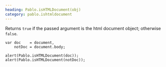 ```yaml
--- 
heading: Pablo.isHTMLDocument(obj)
category: pablo.ishtmldocument
---
```


Returns `true` if the passed argument is the html document object; otherwise `false`.

    var doc    = document,
        notDoc = document.body;

    alert(Pablo.isHTMLDocument(doc));
    alert(Pablo.isHTMLDocument(notDoc));
